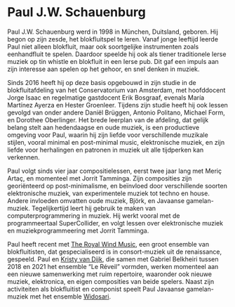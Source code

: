 # Paul J.W. Schauenburg
Paul J.W. Schauenburg werd in 1998 in München, Duitsland, geboren. Hij begon op zijn zesde, het blokfluitspel te leren. Vanaf jonge leeftijd leerde Paul niet alleen blokfluit, maar ook soortgelijke instrumenten zoals eenhandfluit te spelen. Daardoor speelde hij ook als tiener traditionele Ierse muziek op tin whistle en blokfluit in een Ierse pub. Dit gaf een impuls aan zijn interesse aan spelen op het gehoor, en snel denken in muziek.

Sinds 2016 heeft hij op deze basis opgebouwd in zijn studie in de blokfluitafdeling van het Conservatorium van Amsterdam, met hoofddocent Jorge Isaac en regelmatige gastdocent Erik Bosgraaf, evenals María Martínez Ayerza en Hester Groenleer. Tijdens zijn studie heeft hij ook lessen gevolgd van onder andere Daniël Brüggen, Antonio Politano, Michael Form, en Dorothee Oberlinger. Het brede leerplan van de afdeling, dat gelijk belang stelt aan hedendaagse en oude muziek, is een productieve omgeving voor Paul, waarin hij zijn liefde voor verschillende muzikale stijlen, vooral minimal en post-minimal music, elektronische muziek, en zijn liefde voor herhalingen en patronen in muziek uit alle tijdperken kan verkennen.

Paul volgt sinds vier jaar compositielessen, eerst twee jaar lang met Meriç Artaç, en momenteel met Jorrit Tamminga. Zijn composities zijn georiënteerd op post-minimalisme, en beïnvloed door verschillende soorten elektronische muziek, van experimentele muziek tot techno en house. Andere invloeden omvatten oude muziek, Björk, en Javaanse gamelan-muziek. Tegelijkertijd leert hij gebruik te maken van computerprogrammering in muziek. Hij werkt vooral met de programmeertaal SuperCollider, en volgt lessen over elektronische muziek en muziekprogrammeering met Jorrit Tamminga.

Paul heeft recent met [The Royal Wind Music](https://www.royalwindmusic.org), een groot ensemble van blokfluitisten, dat gespecialiseerd is in consort-muziek uit de renaissance, gespeeld. Paul en [Kristy van Dijk](https://www.kristyvandijk.com), die samen met Gabriel Belkheiri tussen 2018 en 2021 het ensemble “Le Réveil” vormden, werken momenteel aan een nieuwe samenwerking met ruim repertoire, waaronder ook nieuwe muziek, elektronica, en eigen composities van beide spelers. Naast zijn activiteiten als blokfluitist en componist speelt Paul Javaanse gamelan-muziek met het ensemble [Widosari](https://www.gamelanhuis.nl/widosari).
